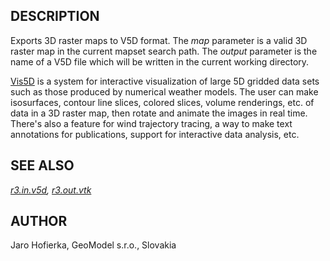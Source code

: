 ## DESCRIPTION

Exports 3D raster maps to V5D format. The *map* parameter is a valid 3D
raster map in the current mapset search path. The *output* parameter is
the name of a V5D file which will be written in the current working
directory.

[Vis5D](https://vis5d.sourceforge.net/) is a system for interactive
visualization of large 5D gridded data sets such as those produced by
numerical weather models. The user can make isosurfaces, contour line
slices, colored slices, volume renderings, etc. of data in a 3D raster
map, then rotate and animate the images in real time. There's also a
feature for wind trajectory tracing, a way to make text annotations for
publications, support for interactive data analysis, etc.

## SEE ALSO

*[r3.in.v5d](r3.in.v5d.md), [r3.out.vtk](r3.out.vtk.md)*

## AUTHOR

Jaro Hofierka, GeoModel s.r.o., Slovakia
